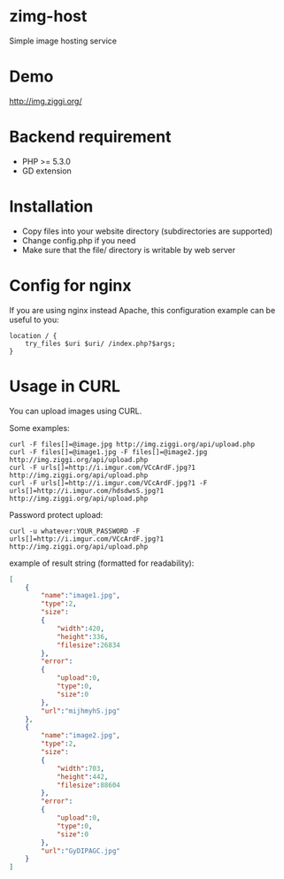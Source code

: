 # zimg-host

Simple image hosting service

# Demo

http://img.ziggi.org/

# Backend requirement

- PHP >= 5.3.0
- GD extension

# Installation

- Copy files into your website directory (subdirectories are supported)
- Change config.php if you need
- Make sure that the file/ directory is writable by web server

# Config for nginx

If you are using nginx instead Apache, this configuration example can be useful to you:
```
location / {
	try_files $uri $uri/ /index.php?$args;
}
```

# Usage in CURL

You can upload images using CURL.

Some examples:
```
curl -F files[]=@image.jpg http://img.ziggi.org/api/upload.php
curl -F files[]=@image1.jpg -F files[]=@image2.jpg http://img.ziggi.org/api/upload.php
curl -F urls[]=http://i.imgur.com/VCcArdF.jpg?1 http://img.ziggi.org/api/upload.php
curl -F urls[]=http://i.imgur.com/VCcArdF.jpg?1 -F urls[]=http://i.imgur.com/hdsdwsS.jpg?1 http://img.ziggi.org/api/upload.php
```

Password protect upload:
```
curl -u whatever:YOUR_PASSWORD -F urls[]=http://i.imgur.com/VCcArdF.jpg?1 http://img.ziggi.org/api/upload.php
```

example of result string (formatted for readability):
```json
[
	{
		"name":"image1.jpg",
		"type":2,
		"size":
		{
			"width":420,
			"height":336,
			"filesize":26834
		},
		"error":
		{
			"upload":0,
			"type":0,
			"size":0
		},
		"url":"mijhmyhS.jpg"
	},
	{
		"name":"image2.jpg",
		"type":2,
		"size":
		{
			"width":703,
			"height":442,
			"filesize":88604
		},
		"error":
		{
			"upload":0,
			"type":0,
			"size":0
		},
		"url":"GyDIPAGC.jpg"
	}
]
```
